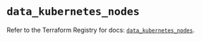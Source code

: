 # `data_kubernetes_nodes`

Refer to the Terraform Registry for docs: [`data_kubernetes_nodes`](https://registry.terraform.io/providers/hashicorp/kubernetes/2.38.0/docs/data-sources/nodes).
